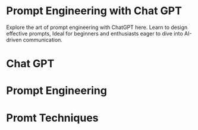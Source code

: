 # Prompt Engineering with Chat GPT
Explore the art of prompt engineering with ChatGPT here. Learn to design effective prompts, Ideal for beginners and enthusiasts eager to dive into AI-driven communication.

# Chat GPT

# Prompt Engineering


# Promt Techniques